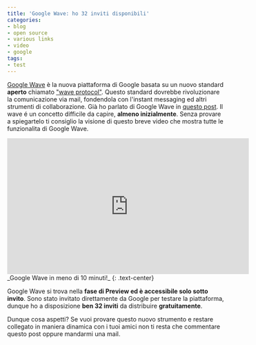 ```yaml
---
title: 'Google Wave: ho 32 inviti disponibili'
categories:
- blog
- open source
- various links
- video
- google
tags:
- test
---
```

[Google Wave](http://wave.google.com) è la nuova piattaforma di Google basata
su un nuovo standard **aperto** chiamato ["wave
protocol"](http://www.waveprotocol.org/). Questo standard dovrebbe
rivoluzionare la comunicazione via mail, fondendola con l'instant messaging ed
altri strumenti di collaborazione. Già ho parlato di Google Wave in [questo
post]({{site.url}}/2009/11/18/howto-piccoli-trucci-per-google-wave/).
Il wave é un concetto difficile da capire, **almeno inizialmente**. Senza
provare a spiegartelo ti consiglio la visione di questo breve video che mostra
tutte le funzionalita di Google Wave.

<iframe width="560" height="315" src="https://www.youtube.com/embed/p6pgxLaDdQw" frameborder="0" allowfullscreen></iframe>
_Google Wave in meno di 10 minuti!_
{: .text-center}

Google Wave si trova nella **fase di Preview ed è accessibile solo sotto
invito**. Sono stato invitato direttamente da Google per testare la
piattaforma, dunque ho a disposizione **ben 32 inviti** da distribuire
**gratuitamente**.

Dunque cosa aspetti? Se vuoi provare questo nuovo strumento e restare
collegato in maniera dinamica con i tuoi amici non ti resta che commentare
questo post oppure mandarmi una mail.